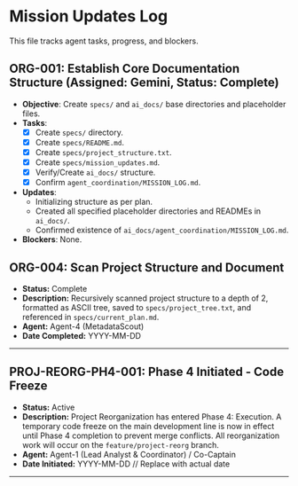 # Mission Updates Log

This file tracks agent tasks, progress, and blockers.

## ORG-001: Establish Core Documentation Structure (Assigned: Gemini, Status: Complete)

- **Objective**: Create `specs/` and `ai_docs/` base directories and placeholder files.
- **Tasks**:
    - [x] Create `specs/` directory.
    - [x] Create `specs/README.md`.
    - [x] Create `specs/project_structure.txt`.
    - [x] Create `specs/mission_updates.md`.
    - [x] Verify/Create `ai_docs/` structure.
    - [x] Confirm `agent_coordination/MISSION_LOG.md`.
- **Updates**:
    - Initializing structure as per plan.
    - Created all specified placeholder directories and READMEs in `ai_docs/`.
    - Confirmed existence of `ai_docs/agent_coordination/MISSION_LOG.md`.
- **Blockers**: None.

## ORG-004: Scan Project Structure and Document
*   **Status:** Complete
*   **Description:** Recursively scanned project structure to a depth of 2, formatted as ASCII tree, saved to `specs/project_tree.txt`, and referenced in `specs/current_plan.md`.
*   **Agent:** Agent-4 (MetadataScout)
*   **Date Completed:** YYYY-MM-DD

---
## PROJ-REORG-PH4-001: Phase 4 Initiated - Code Freeze
*   **Status:** Active
*   **Description:** Project Reorganization has entered Phase 4: Execution. A temporary code freeze on the main development line is now in effect until Phase 4 completion to prevent merge conflicts. All reorganization work will occur on the `feature/project-reorg` branch.
*   **Agent:** Agent-1 (Lead Analyst & Coordinator) / Co-Captain
*   **Date Initiated:** YYYY-MM-DD // Replace with actual date

--- 